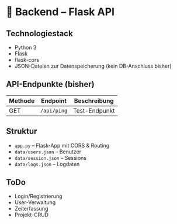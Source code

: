 # 🔧 Backend – Flask API

## Technologiestack

- Python 3
- Flask
- flask-cors
- JSON-Dateien zur Datenspeicherung (kein DB-Anschluss bisher)

## API-Endpunkte (bisher)

| Methode | Endpoint             | Beschreibung              |
|---------|----------------------|---------------------------|
| GET     | `/api/ping`         | Test-Endpunkt             |

## Struktur

- `app.py` – Flask-App mit CORS & Routing
- `data/users.json` – Benutzer
- `data/session.json` – Sessions
- `data/logs.json` – Logdaten

## ToDo

- Login/Registrierung
- User-Verwaltung
- Zeiterfassung
- Projekt-CRUD
